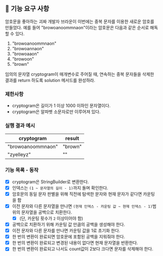 ## 🚀 기능 요구 사항

암호문을 좋아하는 괴짜 개발자 브라운이 이번에는 중복 문자를 이용한 새로운 암호를 만들었다. 예를 들어 "browoanoommnaon"이라는 암호문은 다음과 같은 순서로 해독할 수 있다.

1. "browoanoommnaon"
2. "browoannaon"
3. "browoaaon"
4. "browoon"
5. "brown"

임의의 문자열 cryptogram이 매개변수로 주어질 때, 연속하는 중복 문자들을 삭제한 결과를 return 하도록 solution 메서드를 완성하라.

### 제한사항

- cryptogram은 길이가 1 이상 1000 이하인 문자열이다.
- cryptogram은 알파벳 소문자로만 이루어져 있다.

### 실행 결과 예시

| cryptogram | result |
| --- | --- |
| "browoanoommnaon" | "brown" |
| "zyelleyz" | "" |

### 기능 목록 - 동작
- [X] cryptogram은 StringBuilder로 변환한다.
- [X] 인덱스는 `(1 ~ 문자열의 길이 - 1)`까지 돌며 확인한다.
- [X] 암호문의 동일 문자 판별을 위해 직전에 탐색한 문자와 현재 문자가 같다면 카운팅을 함
- [X] 이전 문자와 다른 문자열을 만나면 `(현재 인덱스 - 카운팅 값 ~ 현재 인덱스 - 1)`범위의 문자열을 공백으로 치환한다. 
  - [X] (단, 카운팅 횟수가 `2` 이상이어야 함)
- [X] 공백으로 치환하기 위해 카운팅 값 만큼의 공백을 생성해야 한다.
- [X] 이전 문자와 다른 문자를 만나면 카운팅 값을 1로 초기화 한다.
- [X] 한 번의 변환이 완료되면 암호문에 포함된 공백을 지워줘야 한다.
- [X] 한 번의 변환이 완료되고 변경된 내용이 없다면 현재 문자열을 반환한다.
- [X] 한 번의 변환이 완료되고 나서도 count값이 2보다 크다면 문자를 삭제해야 한다. 